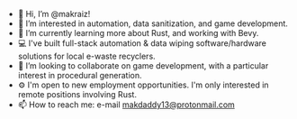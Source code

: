 - 👋 Hi, I’m @makraiz!
- 👀 I’m interested in automation, data sanitization, and game development.
- 🌱 I’m currently learning more about Rust, and working with Bevy.
- 💻 I've built full-stack automation & data wiping software/hardware solutions for local e-waste recyclers.
- 💞️ I’m looking to collaborate on game development, with a particular interest in procedural generation.
- ⚙️ I'm open to new employment opportunities.  I'm only interested in remote positions involving Rust.  
- 📫 How to reach me: e-mail makdaddy13@protonmail.com

<!---
makraiz/makraiz is a ✨ special ✨ repository because its `README.md` (this file) appears on your GitHub profile.
You can click the Preview link to take a look at your changes.
--->
